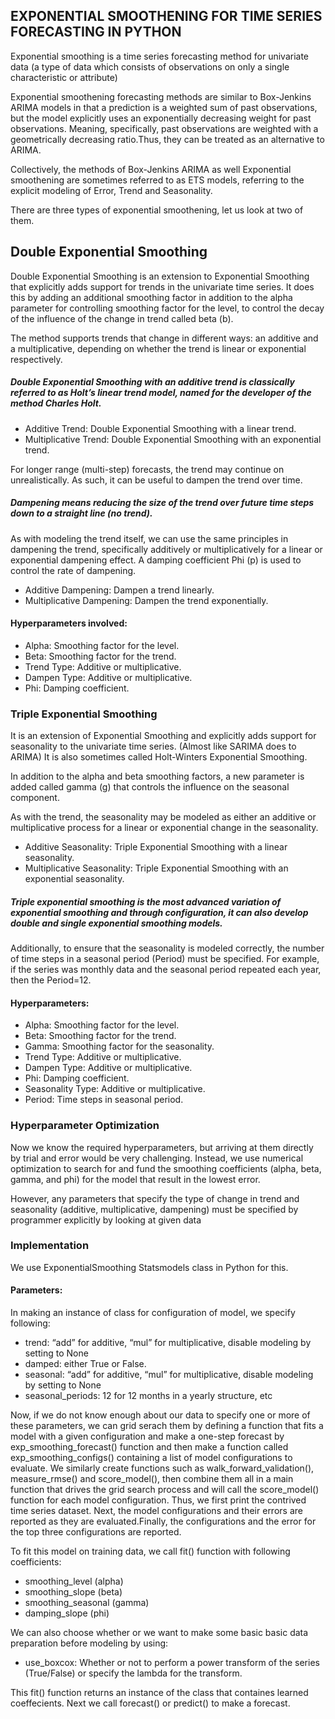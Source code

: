 ## EXPONENTIAL SMOOTHENING FOR TIME SERIES FORECASTING IN PYTHON
Exponential smoothing is a time series forecasting method for univariate data (a type of data which consists of observations on only a single characteristic or attribute)

Exponential smoothening forecasting methods are similar to Box-Jenkins ARIMA models in that a prediction is a weighted sum of past observations, but the model explicitly uses an exponentially decreasing weight for past observations. Meaning, specifically, past observations are weighted with a geometrically decreasing ratio.Thus, they can be treated as an alternative to ARIMA.

Collectively, the methods of Box-Jenkins ARIMA as well Exponential smoothening are sometimes referred to as ETS models, referring to the explicit modeling of Error, Trend and Seasonality.

There are three types of exponential smoothening, let us look at two of them.

## Double Exponential Smoothing
Double Exponential Smoothing is an extension to Exponential Smoothing that explicitly adds support for trends in the univariate time series. It does this by adding an additional smoothing factor in addition to the alpha parameter for controlling smoothing factor for the level, to control the decay of the influence of the change in trend called beta (b).

The method supports trends that change in different ways: an additive and a multiplicative, depending on whether the trend is linear or exponential respectively.

##### Double Exponential Smoothing with an additive trend is classically referred to as Holt’s linear trend model, named for the developer of the method Charles Holt.

- Additive Trend: Double Exponential Smoothing with a linear trend.
- Multiplicative Trend: Double Exponential Smoothing with an exponential trend.

For longer range (multi-step) forecasts, the trend may continue on unrealistically. As such, it can be useful to dampen the trend over time.
##### Dampening means reducing the size of the trend over future time steps down to a straight line (no trend).

As with modeling the trend itself, we can use the same principles in dampening the trend, specifically additively or multiplicatively for a linear or exponential dampening effect. A damping coefficient Phi (p) is used to control the rate of dampening.

- Additive Dampening: Dampen a trend linearly.
- Multiplicative Dampening: Dampen the trend exponentially.
  
#### Hyperparameters involved:

- Alpha: Smoothing factor for the level.
- Beta: Smoothing factor for the trend.
- Trend Type: Additive or multiplicative.
- Dampen Type: Additive or multiplicative.
- Phi: Damping coefficient.



### Triple Exponential Smoothing
It is an extension of Exponential Smoothing and explicitly adds support for seasonality to the univariate time series. (Almost like SARIMA does to ARIMA) It is also sometimes called Holt-Winters Exponential Smoothing.

In addition to the alpha and beta smoothing factors, a new parameter is added called gamma (g) that controls the influence on the seasonal component.

As with the trend, the seasonality may be modeled as either an additive or multiplicative process for a linear or exponential change in the seasonality.

- Additive Seasonality: Triple Exponential Smoothing with a linear seasonality.
- Multiplicative Seasonality: Triple Exponential Smoothing with an exponential seasonality.

##### Triple exponential smoothing is the most advanced variation of exponential smoothing and through configuration, it can also develop double and single exponential smoothing models.

Additionally, to ensure that the seasonality is modeled correctly, the number of time steps in a seasonal period (Period) must be specified. For example, if the series was monthly data and the seasonal period repeated each year, then the Period=12.

#### Hyperparameters:

- Alpha: Smoothing factor for the level.
- Beta: Smoothing factor for the trend.
- Gamma: Smoothing factor for the seasonality.
- Trend Type: Additive or multiplicative.
- Dampen Type: Additive or multiplicative.
- Phi: Damping coefficient.
- Seasonality Type: Additive or multiplicative.
- Period: Time steps in seasonal period.

### Hyperparameter Optimization

Now we know the required hyperparameters, but arriving at them directly by trial and error would be very challenging. Instead, we use numerical optimization to search for and fund the smoothing coefficients (alpha, beta, gamma, and phi) for the model that result in the lowest error. 

However, any parameters that specify the type of change in trend and seasonality (additive, multiplicative, dampening) must be specified by programmer explicitly by looking at given data

### Implementation

We use ExponentialSmoothing Statsmodels class in Python for this.

#### Parameters:

In making an instance of class for configuration of model, we specify following:
- trend: “add” for additive, “mul” for multiplicative, disable modeling by setting to None
- damped: either True or False.
- seasonal: “add” for additive, “mul” for multiplicative, disable modeling by setting to None
- seasonal_periods: 12 for 12 months in a yearly structure, etc

Now, if we do not know enough about our data to specify one or more of these parameters, we can grid serach them by defining a function that fits a model with a given configuration and make a one-step forecast by exp_smoothing_forecast() function and then make a function called exp_smoothing_configs() containing a list of model configurations to evaluate. We similarly create functions such as walk_forward_validation(), measure_rmse() and score_model(), then combine them all in a main function that drives the grid search process and will call the score_model() function for each model configuration. Thus, we first print the contrived time series dataset. Next, the model configurations and their errors are reported as they are evaluated.Finally, the configurations and the error for the top three configurations are reported.

To fit this model on training data, we call fit() function with following coefficients:
- smoothing_level (alpha)
- smoothing_slope (beta)
- smoothing_seasonal (gamma)
- damping_slope (phi)

We can also choose whether or we want to make some basic basic data preparation before modeling by using:
- use_boxcox: Whether or not to perform a power transform of the series (True/False) or specify the lambda for the transform.

This fit() function returns an instance of the class that containes learned coeffecients. Next we call forecast() or predict() to make a forecast.